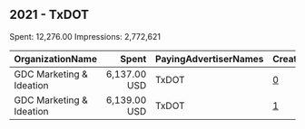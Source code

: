 ## 2021 - TxDOT 
Spent: 12,276.00
Impressions: 2,772,621

|OrganizationName|Spent|PayingAdvertiserNames|CreativeUrls|Impressions|Genders|AgeBrackets|CountryCodes|BillingAddresses|CandidateBallotInformation|
|:---|---:|:---|:---|---:|:---|:---|:---|:---|:---|
|GDC Marketing & Ideation|6,137.00 USD|TxDOT|[0](https://www.snap.com/political-ads/asset/6901a8d0a307c1f43a4ed128857afd8e9ce266ee01c1eb9e71b083081d6a4d73?mediaType=png)|1,406,975||17-|united states|"221 W Poplar,SAN ANTONIO,78231,US"||
|GDC Marketing & Ideation|6,139.00 USD|TxDOT|[1](https://www.snap.com/political-ads/asset/942b3222249fa66453f301794af79610e093229591773d4a5687a3ec4a1aa6b8?mediaType=png)|1,365,646||17-|united states|"221 W Poplar,SAN ANTONIO,78231,US"||
